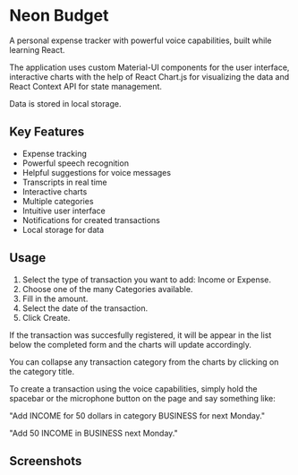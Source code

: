 # Neon Budget

A personal expense tracker with powerful voice capabilities, built while learning React.

The application uses custom Material-UI components for the user interface, interactive charts with the help of React Chart.js for visualizing the data and React Context API for state management.

Data is stored in local storage.

## Key Features

* Expense tracking
* Powerful speech recognition
* Helpful suggestions for voice messages
* Transcripts in real time 
* Interactive charts
* Multiple categories
* Intuitive user interface
* Notifications for created transactions
* Local storage for data

## Usage

1. Select the type of transaction you want to add: Income or Expense.
2. Choose one of the many Categories available.
3. Fill in the amount.
4. Select the date of the transaction.
5. Click Create. 

If the transaction was succesfully registered, it will be appear in the list below the completed form and the charts will update accordingly. 

You can collapse any transaction category from the charts by clicking on the category title. 

To create a transaction using the voice capabilities, simply hold the spacebar or the microphone button on the page and say something like:

"Add INCOME for 50 dollars in category BUSINESS for next Monday."

"Add 50 INCOME in BUSINESS next Monday."

## Screenshots



